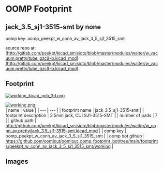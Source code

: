 # OOMP Footprint  
## jack_3.5_sj1-3515-smt  by none  
  
oomp key: oomp_peekpt_w_conn_av_jack_3_5_sj1_3515_smt  
  
source repo at: [http://gitlab.com/peekpt/kicad_smisioto/blob/master/modules/walter/w_vacuum.pretty/tube_gzc9-b.kicad_mod](http://gitlab.com/peekpt/kicad_smisioto/blob/master/modules/walter/w_vacuum.pretty/tube_gzc9-b.kicad_mod)  
## Footprint  
  
[![working_kicad_pcb_3d.png](working_kicad_pcb_3d_600.png)](working_kicad_pcb_3d.png)  
  
[![working.png](working_600.png)](working.png)  
| name | value | 
| --- | --- | 
| footprint name | jack_3.5_sj1-3515-smt | 
| footprint description | 3.5mm jack, CUI SJ1-3515-SMT | 
| number of pads | 7 | 
| github path | http://github.com/peekpt/kicad_smisioto/blob/master/modules/walter/w_conn_av.pretty/jack_3.5_sj1-3515-smt.kicad_mod | 
| oomp key | oomp_peekpt_w_conn_av_jack_3_5_sj1_3515_smt | 
| oomp bot github | https://github.com/oomlout/oomlout_oomp_footprint_bot/tree/main/footprints/peekpt_w_conn_av_jack_3_5_sj1_3515_smt/working | 
## Images  
